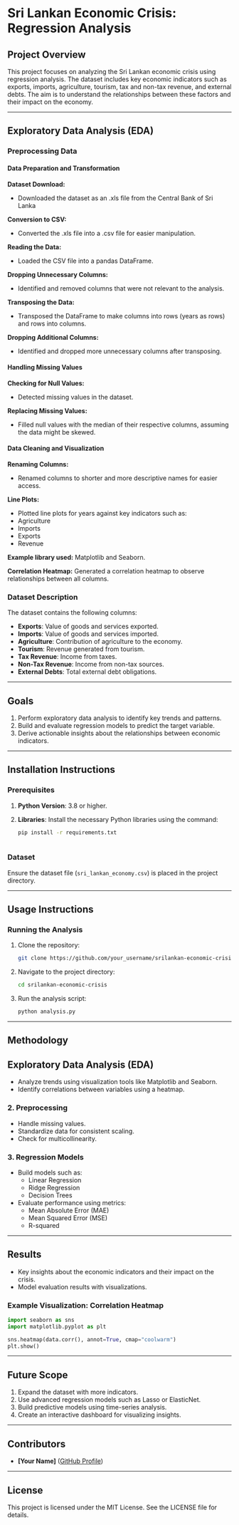 # Sri Lankan Economic Crisis: Regression Analysis

## Project Overview
This project focuses on analyzing the Sri Lankan economic crisis using regression analysis. 
The dataset includes key economic indicators such as exports, imports, agriculture, tourism, tax and non-tax revenue, and external debts. 
The aim is to understand the relationships between these factors and their impact on the economy.

---


## Exploratory Data Analysis (EDA)

### Preprocessing Data

#### Data Preparation and Transformation

**Dataset Download:**
- Downloaded the dataset as an .xls file from the Central Bank of Sri Lanka
  
**Conversion to CSV:**
- Converted the .xls file into a .csv file for easier manipulation.
  
**Reading the Data:**
- Loaded the CSV file into a pandas DataFrame.

**Dropping Unnecessary Columns:**
- Identified and removed columns that were not relevant to the analysis.

**Transposing the Data:**
- Transposed the DataFrame to make columns into rows (years as rows) and rows into columns.

**Dropping Additional Columns:**
- Identified and dropped more unnecessary columns after transposing.

#### Handling Missing Values

**Checking for Null Values:**
- Detected missing values in the dataset.

**Replacing Missing Values:**
- Filled null values with the median of their respective columns, assuming the data might be skewed.


#### Data Cleaning and Visualization

**Renaming Columns:**
- Renamed columns to shorter and more descriptive names for easier access.

**Line Plots:**
- Plotted line plots for years against key indicators such as:
- Agriculture
- Imports
- Exports
- Revenue
  
**Example library used:** 
Matplotlib and Seaborn.

**Correlation Heatmap:**
Generated a correlation heatmap to observe relationships between all columns.




### Dataset Description
The dataset contains the following columns:
- **Exports**: Value of goods and services exported.
- **Imports**: Value of goods and services imported.
- **Agriculture**: Contribution of agriculture to the economy.
- **Tourism**: Revenue generated from tourism.
- **Tax Revenue**: Income from taxes.
- **Non-Tax Revenue**: Income from non-tax sources.
- **External Debts**: Total external debt obligations.

---

## Goals
1. Perform exploratory data analysis to identify key trends and patterns.
2. Build and evaluate regression models to predict the target variable.
3. Derive actionable insights about the relationships between economic indicators.

---

## Installation Instructions

### Prerequisites
1. **Python Version**: 3.8 or higher.
2. **Libraries**: Install the necessary Python libraries using the command:

   ```bash
   pip install -r requirements.txt
  

### Dataset
Ensure the dataset file (`sri_lankan_economy.csv`) is placed in the project directory.

---

## Usage Instructions

### Running the Analysis
1. Clone the repository:
   ```bash
   git clone https://github.com/your_username/srilankan-economic-crisis.git
   ```
2. Navigate to the project directory:
   ```bash
   cd srilankan-economic-crisis
   ```
3. Run the analysis script:
   ```bash
   python analysis.py
   ```

---

## Methodology

## Exploratory Data Analysis (EDA)
- Analyze trends using visualization tools like Matplotlib and Seaborn.
- Identify correlations between variables using a heatmap.

### 2. Preprocessing
- Handle missing values.
- Standardize data for consistent scaling.
- Check for multicollinearity.

### 3. Regression Models
- Build models such as:
  - Linear Regression
  - Ridge Regression
  - Decision Trees
- Evaluate performance using metrics:
  - Mean Absolute Error (MAE)
  - Mean Squared Error (MSE)
  - R-squared

---

## Results
- Key insights about the economic indicators and their impact on the crisis.
- Model evaluation results with visualizations.

### Example Visualization: Correlation Heatmap
```python
import seaborn as sns
import matplotlib.pyplot as plt

sns.heatmap(data.corr(), annot=True, cmap="coolwarm")
plt.show()
```

---

## Future Scope
1. Expand the dataset with more indicators.
2. Use advanced regression models such as Lasso or ElasticNet.
3. Build predictive models using time-series analysis.
4. Create an interactive dashboard for visualizing insights.

---

## Contributors
- **[Your Name]** ([GitHub Profile](https://github.com/your_username))

---

## License
This project is licensed under the MIT License. See the LICENSE file for details.
